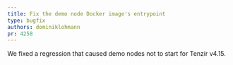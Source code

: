 ```yaml
---
title: Fix the demo node Docker image's entrypoint
type: bugfix
authors: dominiklohmann
pr: 4258
---
```


We fixed a regression that caused demo nodes not to start for Tenzir v4.15.
